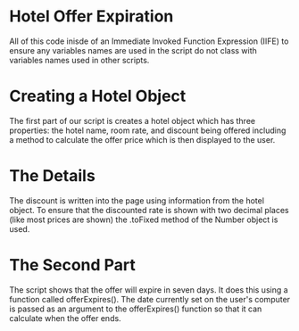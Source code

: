 
# Hotel Offer Expiration

All of this code inisde of an Immediate Invoked Function Expression (IIFE) to ensure any variables names are used in the script do not class with variables names used in other scripts.

# Creating a Hotel Object
The first part of our script is creates a hotel object which has three properties: the hotel name, room rate, and discount being offered including a method to calculate the offer price which is then displayed to the user.

# The Details
The discount is written into the page using information from the hotel object. To ensure that the discounted rate is shown with two decimal places (like most prices are shown) the .toFixed method of the Number object is used.

# The Second Part
The script shows that the offer will expire in seven days. It does this using a function called offerExpires(). The date currently set on the user's computer is passed as an argument to the offerExpires() function so that it can calculate when the offer ends.
